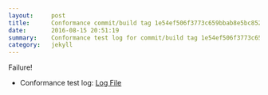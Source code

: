 ```yaml
---
layout:     post
title:      Conformance commit/build tag 1e54ef506f3773c659bbab8e5bc8523881cb0820
date:       2016-08-15 20:51:19
summary:    Conformance test log for commit/build tag 1e54ef506f3773c659bbab8e5bc8523881cb0820.
category:   jekyll
---
```


Failure!

- Conformance test log: [Log File](http://s3-us-west-2.amazonaws.com/kraken-e2e-logs/conformance/58/build-log.txt)
